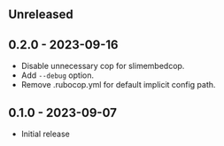 ## Unreleased

## 0.2.0 - 2023-09-16

- Disable unnecessary cop for slimembedcop.
- Add `--debug` option.
- Remove .rubocop.yml for default implicit config path.

## 0.1.0 - 2023-09-07

- Initial release
